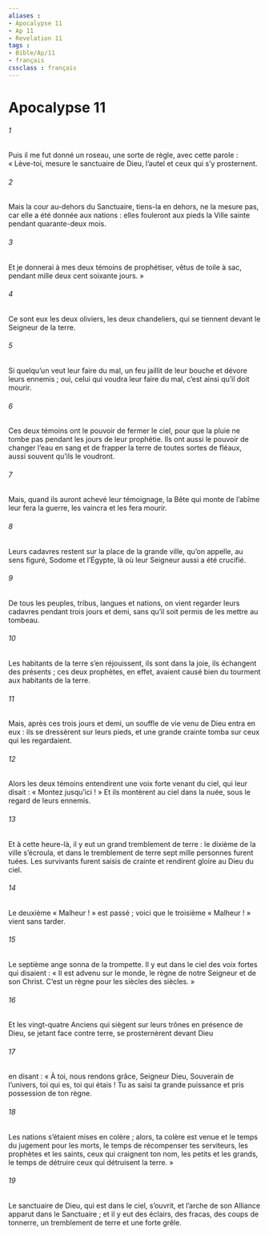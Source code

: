 ```yaml
---
aliases : 
- Apocalypse 11
- Ap 11
- Revelation 11
tags : 
- Bible/Ap/11
- français
cssclass : français
---
```


# Apocalypse 11

###### 1
Puis il me fut donné un roseau, une sorte de règle, avec cette parole : « Lève-toi, mesure le sanctuaire de Dieu, l’autel et ceux qui s’y prosternent.
###### 2
Mais la cour au-dehors du Sanctuaire, tiens-la en dehors, ne la mesure pas, car elle a été donnée aux nations : elles fouleront aux pieds la Ville sainte pendant quarante-deux mois.
###### 3
Et je donnerai à mes deux témoins de prophétiser, vêtus de toile à sac, pendant mille deux cent soixante jours. »
###### 4
Ce sont eux les deux oliviers, les deux chandeliers, qui se tiennent devant le Seigneur de la terre.
###### 5
Si quelqu’un veut leur faire du mal, un feu jaillit de leur bouche et dévore leurs ennemis ; oui, celui qui voudra leur faire du mal, c’est ainsi qu’il doit mourir.
###### 6
Ces deux témoins ont le pouvoir de fermer le ciel, pour que la pluie ne tombe pas pendant les jours de leur prophétie. Ils ont aussi le pouvoir de changer l’eau en sang et de frapper la terre de toutes sortes de fléaux, aussi souvent qu’ils le voudront.
###### 7
Mais, quand ils auront achevé leur témoignage, la Bête qui monte de l’abîme leur fera la guerre, les vaincra et les fera mourir.
###### 8
Leurs cadavres restent sur la place de la grande ville, qu’on appelle, au sens figuré, Sodome et l’Égypte, là où leur Seigneur aussi a été crucifié.
###### 9
De tous les peuples, tribus, langues et nations, on vient regarder leurs cadavres pendant trois jours et demi, sans qu’il soit permis de les mettre au tombeau.
###### 10
Les habitants de la terre s’en réjouissent, ils sont dans la joie, ils échangent des présents ; ces deux prophètes, en effet, avaient causé bien du tourment aux habitants de la terre.
###### 11
Mais, après ces trois jours et demi, un souffle de vie venu de Dieu entra en eux : ils se dressèrent sur leurs pieds, et une grande crainte tomba sur ceux qui les regardaient.
###### 12
Alors les deux témoins entendirent une voix forte venant du ciel, qui leur disait : « Montez jusqu’ici ! » Et ils montèrent au ciel dans la nuée, sous le regard de leurs ennemis.
###### 13
Et à cette heure-là, il y eut un grand tremblement de terre : le dixième de la ville s’écroula, et dans le tremblement de terre sept mille personnes furent tuées. Les survivants furent saisis de crainte et rendirent gloire au Dieu du ciel.
###### 14
Le deuxième « Malheur ! » est passé ; voici que le troisième « Malheur ! » vient sans tarder.
###### 15
Le septième ange sonna de la trompette. Il y eut dans le ciel des voix fortes qui disaient :
« Il est advenu sur le monde,
le règne de notre Seigneur et de son Christ.
C’est un règne pour les siècles des siècles. »
###### 16
Et les vingt-quatre Anciens qui siègent sur leurs trônes en présence de Dieu, se jetant face contre terre, se prosternèrent devant Dieu
###### 17
en disant :
« À toi, nous rendons grâce,
Seigneur Dieu, Souverain de l’univers,
toi qui es, toi qui étais !
Tu as saisi ta grande puissance
et pris possession de ton règne.
###### 18
Les nations s’étaient mises en colère ;
alors, ta colère est venue
et le temps du jugement pour les morts,
le temps de récompenser tes serviteurs,
les prophètes et les saints,
ceux qui craignent ton nom,
les petits et les grands,
le temps de détruire
ceux qui détruisent la terre. »
###### 19
Le sanctuaire de Dieu, qui est dans le ciel, s’ouvrit, et l’arche de son Alliance apparut dans le Sanctuaire ; et il y eut des éclairs, des fracas, des coups de tonnerre, un tremblement de terre et une forte grêle.
